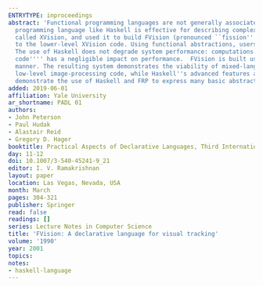 ```yaml
---
ENTRYTYPE: inproceedings
abstract: 'Functional programming languages are not generally associated with computationally intensive tasks such as computer vision. We show that a declarative
  programming language like Haskell is effective for describing complex visual tracking systems. We have taken an existing C++ library for computer vision,
  called XVision, and used it to build FVision (pronounced ``fission''''), a library of Haskell types and functions that provides a high-level interface
  to the lower-level XVision code. Using functional abstractions, users of FVision can build and test new visual tracking systems rapidly and reliably.
  The use of Haskell does not degrade system performance: computations are dominated by low-level calculations expressed in C++ while the Haskell ``glue
  code'''' has a negligible impact on performance.  FVision is built using functional reactive programming (FRP) to express interaction in a purely functional
  manner. The resulting system demonstrates the viability of mixed-language programming: visual tracking programs continue to spend most of their time executing
  low-level image-processing code, while Haskell''s advanced features allow us to develop and test systems quickly and with confidence. In this paper, we
  demonstrate the use of Haskell and FRP to express many basic abstractions of visual tracking.'
added: 2019-06-01
affiliation: Yale University
ar_shortname: PADL 01
authors:
- John Peterson
- Paul Hudak
- Alastair Reid
- Gregory D. Hager
booktitle: Practical Aspects of Declarative Languages, Third International Symposium (PADL 2001)
day: 11-12
doi: 10.1007/3-540-45241-9_21
editor: I. V. Ramakrishnan
layout: paper
location: Las Vegas, Nevada, USA
month: March
pages: 304-321
publisher: Springer
read: false
readings: []
series: Lecture Notes in Computer Science
title: 'FVision: A declarative language for visual tracking'
volume: '1990'
year: 2001
topics:
notes:
- haskell-language
---
```

